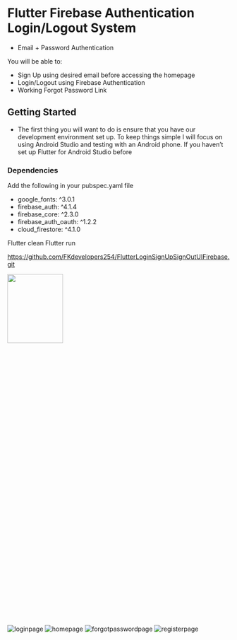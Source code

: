 # Flutter Firebase Authentication Login/Logout System
- Email + Password Authentication

You will be able to:
- Sign Up using desired email before accessing the homepage
- Login/Logout using Firebase Authentication
- Working Forgot Password Link

## Getting Started
- The first thing you will want to do is ensure that you have our development environment set up. To keep things simple I will focus on using Android Studio and testing with an Android phone. If you haven’t set up Flutter for Android Studio before




### Dependencies
Add the following in your  pubspec.yaml file
 - google_fonts: ^3.0.1
 - firebase_auth: ^4.1.4
 - firebase_core: ^2.3.0
 - firebase_auth_oauth: ^1.2.2
 - cloud_firestore: ^4.1.0
  
  
Flutter clean
Flutter run

https://github.com/FKdevelopers254/FlutterLoginSignUpSignOutUIFirebase.git

<img src="https://user-images.githubusercontent.com/65674370/206843057-d8522685-a5c5-44a3-9e3f-3191eacc85f7.jpg" width=50% height=20%>

![loginpage]()
![homepage](https://user-images.githubusercontent.com/65674370/206843058-12e87f3b-e3a6-428f-9db0-0a730986fc4e.jpg)
![forgotpasswordpage](https://user-images.githubusercontent.com/65674370/206843055-f16c5d51-e8a4-4cd2-adb7-839dc8aedc08.jpg) 
![registerpage](https://user-images.githubusercontent.com/65674370/206843059-05415658-69da-4495-b575-5484a8581af6.jpg)
